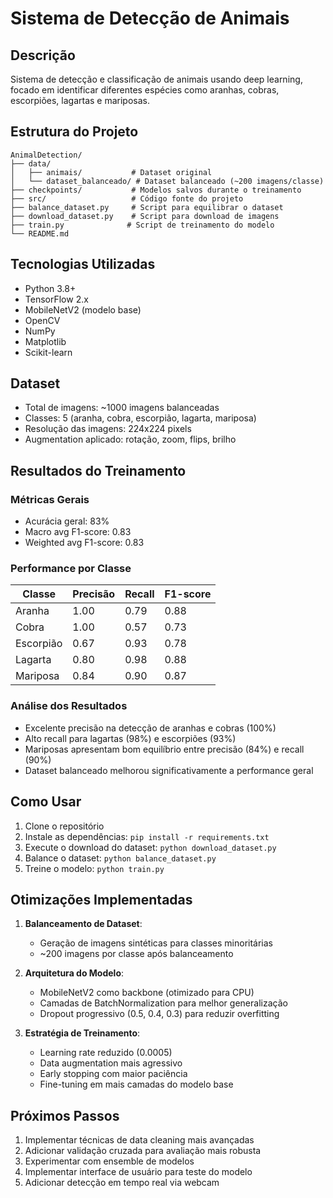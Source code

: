 # Sistema de Detecção de Animais

## Descrição
Sistema de detecção e classificação de animais usando deep learning, focado em identificar diferentes espécies como aranhas, cobras, escorpiões, lagartas e mariposas.

## Estrutura do Projeto
```
AnimalDetection/
├── data/
│   ├── animais/           # Dataset original
│   └── dataset_balanceado/ # Dataset balanceado (~200 imagens/classe)
├── checkpoints/           # Modelos salvos durante o treinamento
├── src/                   # Código fonte do projeto
├── balance_dataset.py     # Script para equilibrar o dataset
├── download_dataset.py    # Script para download de imagens
├── train.py              # Script de treinamento do modelo
└── README.md
```

## Tecnologias Utilizadas
- Python 3.8+
- TensorFlow 2.x
- MobileNetV2 (modelo base)
- OpenCV
- NumPy
- Matplotlib
- Scikit-learn

## Dataset
- Total de imagens: ~1000 imagens balanceadas
- Classes: 5 (aranha, cobra, escorpião, lagarta, mariposa)
- Resolução das imagens: 224x224 pixels
- Augmentation aplicado: rotação, zoom, flips, brilho

## Resultados do Treinamento

### Métricas Gerais
- Acurácia geral: 83%
- Macro avg F1-score: 0.83
- Weighted avg F1-score: 0.83

### Performance por Classe
| Classe    | Precisão | Recall | F1-score |
|-----------|----------|--------|----------|
| Aranha    | 1.00     | 0.79   | 0.88     |
| Cobra     | 1.00     | 0.57   | 0.73     |
| Escorpião | 0.67     | 0.93   | 0.78     |
| Lagarta   | 0.80     | 0.98   | 0.88     |
| Mariposa  | 0.84     | 0.90   | 0.87     |

### Análise dos Resultados
- Excelente precisão na detecção de aranhas e cobras (100%)
- Alto recall para lagartas (98%) e escorpiões (93%)
- Mariposas apresentam bom equilíbrio entre precisão (84%) e recall (90%)
- Dataset balanceado melhorou significativamente a performance geral

## Como Usar
1. Clone o repositório
2. Instale as dependências: `pip install -r requirements.txt`
3. Execute o download do dataset: `python download_dataset.py`
4. Balance o dataset: `python balance_dataset.py`
5. Treine o modelo: `python train.py`

## Otimizações Implementadas
1. **Balanceamento de Dataset**:
   - Geração de imagens sintéticas para classes minoritárias
   - ~200 imagens por classe após balanceamento
   
2. **Arquitetura do Modelo**:
   - MobileNetV2 como backbone (otimizado para CPU)
   - Camadas de BatchNormalization para melhor generalização
   - Dropout progressivo (0.5, 0.4, 0.3) para reduzir overfitting
   
3. **Estratégia de Treinamento**:
   - Learning rate reduzido (0.0005)
   - Data augmentation mais agressivo
   - Early stopping com maior paciência
   - Fine-tuning em mais camadas do modelo base

## Próximos Passos
1. Implementar técnicas de data cleaning mais avançadas
2. Adicionar validação cruzada para avaliação mais robusta
3. Experimentar com ensemble de modelos
4. Implementar interface de usuário para teste do modelo
5. Adicionar detecção em tempo real via webcam
